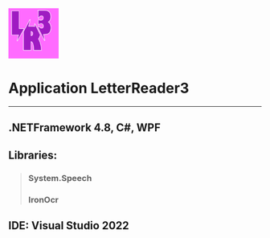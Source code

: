 
<img src="https://github.com/IlyaOvchinnikov-0/LetterReader3/blob/main/LetterReader3/Icon/iconLR3.png" width="100" />

# Application LetterReader3
***

## .NETFramework 4.8, C#, WPF
## Libraries: 
> ### System.Speech
> ### IronOcr
## IDE: Visual Studio 2022
